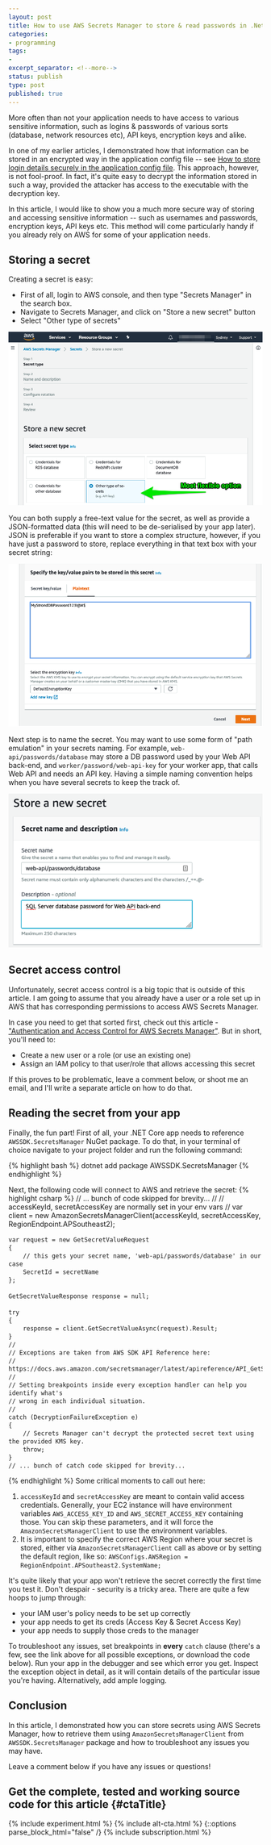 ```yaml
---
layout: post
title: How to use AWS Secrets Manager to store & read passwords in .Net Core apps
categories:
- programming
tags:
-
excerpt_separator: <!--more-->
status: publish
type: post
published: true
---
```

More often than not your application needs to have access to various sensitive information, such as
logins & passwords of various sorts (database, network resources etc), API keys, encryption keys and
alike.

In one of my earlier articles, I demonstrated how that information can be stored in an encrypted way
in the application config file -- see [How to store login details securely in the application config file][1]. 
This approach, however, is not fool-proof. In fact, it's quite easy to decrypt the information stored in
such a way, provided the attacker has access to the executable with the decryption key.

In this article, I would like to show you a much more secure way of storing and accessing sensitive
information -- such as usernames and passwords, encryption keys, API keys etc. This method will come
particularly handy if you already rely on AWS for some of your application needs.

<!--more-->

## Storing a secret
Creating a secret is easy:
- First of all, login to AWS console, and then type "Secrets Manager" in the search box.
- Navigate to Secrets Manager, and click on "Store a new secret" button
- Select "Other type of secrets"

![AWS Secrets Manager "Store a new secret" screen][3]

You can both supply a free-text value for the secret, as well as provide a JSON-formatted data (this
will need to be de-serialised by your app later). JSON is preferable if you want to store a complex
structure, however, if you have just a password to store, replace everything in that text box with
your secret string:

![Example of a secret in AWS Secrets Manager][4]

Next step is to name the secret. You may want to use some form of "path emulation" in your secrets
naming. For example, `web-api/passwords/database` may store a DB password used by your Web API
back-end, and `worker/password/web-api-key` for your worker app, that calls Web API and needs an API
key. Having a simple naming convention helps when you have several secrets to keep the track of.

![Example of a secret name in AWS Secrets Manager][5]

## Secret access control
Unfortunately, secret access control is a big topic that is outside of this article. I am going to 
assume that you already have a user or a role set up in AWS that has corresponding permissions to 
access AWS Secrets Manager. 

In case you need to get that sorted first, check out this article -
["Authentication and Access Control for AWS Secrets Manager"][2]. But in short, you'll need to:

- Create a new user or a role (or use an existing one)
- Assign an IAM policy to that user/role that allows accessing this secret

If this proves to be problematic, leave a comment below, or shoot me an email, and I'll write a
separate article on how to do that.

## Reading the secret from your app
Finally, the fun part! First of all, your .NET Core app needs to reference `AWSSDK.SecretsManager`
NuGet package. To do that, in your terminal of choice navigate to your project folder and run the
following command:

{% highlight bash %}
dotnet add package AWSSDK.SecretsManager
{% endhighlight %}

Next, the following code will connect to AWS and retrieve the secret:
{% highlight csharp %}
    // ... bunch of code skipped for brevity...
    //
    // accessKeyId, secretAccessKey are normally set in your env vars
    // 
    var client = new AmazonSecretsManagerClient(accessKeyId, secretAccessKey, RegionEndpoint.APSoutheast2);

    var request = new GetSecretValueRequest
    {
        // this gets your secret name, 'web-api/passwords/database' in our case
        SecretId = secretName
    };

    GetSecretValueResponse response = null;

    try
    {
        response = client.GetSecretValueAsync(request).Result;
    }
    //
    // Exceptions are taken from AWS SDK API Reference here:
    // https://docs.aws.amazon.com/secretsmanager/latest/apireference/API_GetSecretValue.html#API_GetSecretValue_Errors
    //
    // Setting breakpoints inside every exception handler can help you identify what's 
    // wrong in each individual situation. 
    //
    catch (DecryptionFailureException e)
    {
        // Secrets Manager can't decrypt the protected secret text using the provided KMS key.
        throw;
    }
    // ... bunch of catch code skipped for brevity...
{% endhighlight %}
Some critical moments to call out here:

1. `accessKeyId` and `secretAccessKey` are meant to contain valid access credentials. Generally, your
   EC2 instance will have environment variables `AWS_ACCESS_KEY_ID` and `AWS_SECRET_ACCESS_KEY`
   containing those. You can skip these parameters, and it will force the
   `AmazonSecretsManagerClient` to use the environment variables.
2. It is important to specify the correct AWS Region where your secret is stored, either via
   `AmazonSecretsManagerClient` call as above or by setting the default region, like so: 
   `AWSConfigs.AWSRegion = RegionEndpoint.APSoutheast2.SystemName;`

It's quite likely that your app won't retrieve the secret correctly the first time you test it. Don't
despair - security is a tricky area. There are quite a few hoops to jump through:
- your IAM user's policy needs to be set up correctly
- your app needs to get its creds (Access Key & Secret Access Key)
- your app needs to supply those creds to the manager

To troubleshoot any issues, set breakpoints in __every__ `catch` clause (there's a few, see the link
above for all possible exceptions, or download the code below). Run your app in the debugger and see
which error you get. Inspect the exception object in detail, as it will contain details of the
particular issue you're having. Alternatively, add ample logging.

## Conclusion
In this article, I demonstrated how you can store secrets using AWS Secrets Manager, how to retrieve
them using `AmazonSecretsManagerClient` from `AWSSDK.SecretsManager` package and how to troubleshoot
any issues you may have.

Leave a comment below if you have any issues or questions!

## Get the complete, tested and working source code for this article {#ctaTitle}
{% include experiment.html %}
{% include alt-cta.html %}
{::options parse_block_html="false" /}
{% include subscription.html %}

[1]:/how-to-store-login-details-securely-in-application-config-file/
[2]:https://docs.aws.amazon.com/secretsmanager/latest/userguide/auth-and-access.html
[3]:/img/secret-type-choice.png "AWS Secrets Manager 'Store a new secret' screen"
[4]:/img/secret-value.png "Example of a secret in AWS Secrets Manager"
[5]:/img/secret-name.png "Example of a secret name in AWS Secrets Manager"
